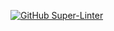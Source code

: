 [![GitHub Super-Linter](https://github.com/flameforge/Study/workflows/Lint%20Code%20Base/badge.svg)](https://github.com/marketplace/actions/super-linter)